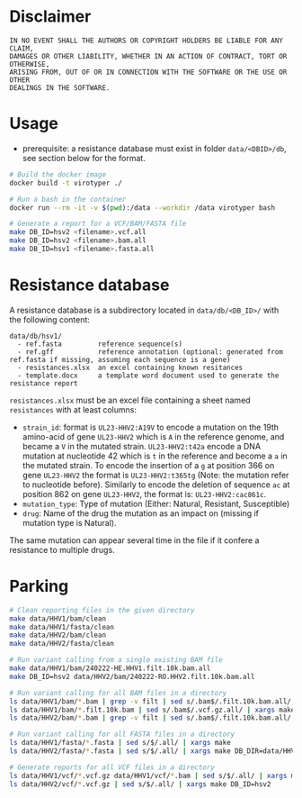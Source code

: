 

# Disclaimer

```
IN NO EVENT SHALL THE AUTHORS OR COPYRIGHT HOLDERS BE LIABLE FOR ANY CLAIM, 
DAMAGES OR OTHER LIABILITY, WHETHER IN AN ACTION OF CONTRACT, TORT OR OTHERWISE, 
ARISING FROM, OUT OF OR IN CONNECTION WITH THE SOFTWARE OR THE USE OR OTHER 
DEALINGS IN THE SOFTWARE.
```

# Usage

- prerequisite: a resistance database must exist in folder `data/<DBID>/db`, see section below for the format.


```bash
# Build the docker image
docker build -t virotyper ./

# Run a bash in the container
docker run --rm -it -v $(pwd):/data --workdir /data virotyper bash

# Generate a report for a VCF/BAM/FASTA file
make DB_ID=hsv2 <filename>.vcf.all
make DB_ID=hsv2 <filename>.bam.all
make DB_ID=hsv1 <filename>.fasta.all
```



# Resistance database

A resistance database is a subdirectory located in `data/db/<DB_ID>/` with the following content:
```
data/db/hsv1/
  - ref.fasta         reference sequence(s)
  - ref.gff           reference annotation (optional: generated from ref.fasta if missing, assuming each sequence is a gene)
  - resistances.xlsx  an excel containing known resitances   
  - template.docx     a template word document used to generate the resistance report
```


`resistances.xlsx` must be an excel file containing a sheet named `resistances` with at least columns:

 - `strain_id`: format is `UL23-HHV2:A19V` to encode a mutation on the 19th amino-acid of gene `UL23-HHV2` which is `A` in the reference genome, and became a `V` in the mutated strain. `UL23-HHV2:t42a` encode a DNA mutation at nucleotide 42 which is `t` in the reference and become a `a` in the mutated strain. To encode the insertion of a `g` at position 366 on gene `UL23-HHV2` the format is `UL23-HHV2:t365tg` (Note: the mutation refer to nucleotide before). Similarly to encode the deletion of sequence `ac` at position 862 on gene `UL23-HHV2`, the format is: `UL23-HHV2:cac861c`.
 - `mutation_type`: Type of mutation (Either: Natural, Resistant, Susceptible)
 - `drug`: Name of the drug the mutation as an impact on (missing if mutation type is Natural).
 
The same mutation can appear several time in the file if it confere a resistance to multiple drugs.





# Parking

```bash
# Clean reporting files in the given directory
make data/HHV1/bam/clean
make data/HHV1/fasta/clean
make data/HHV2/bam/clean
make data/HHV2/fasta/clean

# Run variant calling from a single existing BAM file
make data/HHV1/bam/240222-HE.HHV1.filt.10k.bam.all
make DB_ID=hsv2 data/HHV2/bam/240222-RO.HHV2.filt.10k.bam.all

# Run variant calling for all BAM files in a directory
ls data/HHV1/bam/*.bam | grep -v filt | sed s/.bam$/.filt.10k.bam.all/ | xargs make
ls data/HHV1/bam/*.filt.10k.bam | sed s/.bam$/.vcf.gz.all/ | xargs make
ls data/HHV2/bam/*.bam | grep -v filt | sed s/.bam$/.filt.10k.bam.all/ | xargs make DB_DIR=data/HHV2/db

# Run variant calling for all FASTA files in a directory
ls data/HHV1/fasta/*.fasta | sed s/$/.all/ | xargs make
ls data/HHV2/fasta/*.fasta | sed s/$/.all/ | xargs make DB_DIR=data/HHV2/db

# Generate reports for all VCF files in a directory
ls data/HHV1/vcf/*.vcf.gz data/HHV1/vcf/*.bam | sed s/$/.all/ | xargs make -kj6
ls data/HHV2/vcf/*.vcf.gz | sed s/$/.all/ | xargs make DB_ID=hsv2
```



